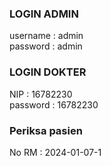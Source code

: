 <h3>LOGIN ADMIN</h3>
username : admin<br>
password : admin
<br>
<h3>LOGIN DOKTER</h3>
NIP : 16782230<br>
password : 16782230
<br>
<h3>Periksa pasien</h3>
No RM : 2024-01-07-1
